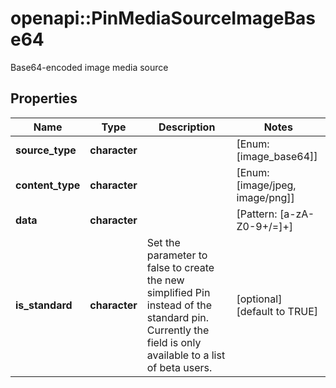 # openapi::PinMediaSourceImageBase64

Base64-encoded image media source

## Properties
Name | Type | Description | Notes
------------ | ------------- | ------------- | -------------
**source_type** | **character** |  | [Enum: [image_base64]] 
**content_type** | **character** |  | [Enum: [image/jpeg, image/png]] 
**data** | **character** |  | [Pattern: [a-zA-Z0-9+/&#x3D;]+] 
**is_standard** | **character** | Set the parameter to false to create the new simplified Pin instead of the standard pin. Currently the field is only available to a list of beta users. | [optional] [default to TRUE] 


